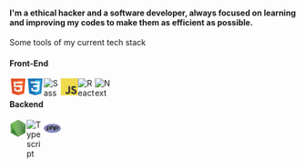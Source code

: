 <h4> I'm a ethical hacker and a software developer, always focused on learning and improving my codes to make them as efficient as possible. </h4>
<div align="left">
<p>Some tools of my current tech stack</p>
   <h4>Front-End</h4>
    <img alt="HTML" src="https://raw.githubusercontent.com/devicons/devicon/master/icons/html5/html5-original.svg" style="max-width:100%;" width="30px" align="left">
    <img alt="CSS3" src="https://raw.githubusercontent.com/devicons/devicon/master/icons/css3/css3-original.svg" style="max-width:100%;" width="30px" align="left">
    <img alt="Sass" src="https://cdn.jsdelivr.net/gh/devicons/devicon/icons/sass/sass-original.svg" style="max-width:100%;" width="30px" align="left">
    <img alt="JavaScript" src="https://raw.githubusercontent.com/github/explore/80688e429a7d4ef2fca1e82350fe8e3517d3494d/topics/javascript/javascript.png" style="max-width:100%;" width="30px" align="left">
    <img alt="React" src="https://cdn.jsdelivr.net/gh/devicons/devicon/icons/react/react-original.svg" style="max-width:100%;" width="30px" align="left">
    <img alt="Next" src="https://cdn.jsdelivr.net/gh/devicons/devicon/icons/nextjs/nextjs-original.svg" style="max-width:100%;" width="30px" align="left">
    <br>
   <h4>Backend</h4>
    <img alt="Node" src="https://raw.githubusercontent.com/github/explore/80688e429a7d4ef2fca1e82350fe8e3517d3494d/topics/nodejs/nodejs.png" style="max-width:100%;" width="30px" align="left">
    <img alt="Typescript" src="https://cdn.jsdelivr.net/gh/devicons/devicon/icons/typescript/typescript-original.svg" style="max-width:100%;" width="30px" align="left">
    <img alt="PHP" src="https://raw.githubusercontent.com/github/explore/80688e429a7d4ef2fca1e82350fe8e3517d3494d/topics/php/php.png" style="max-width:100%;" width="30px" align="left">
</div>
